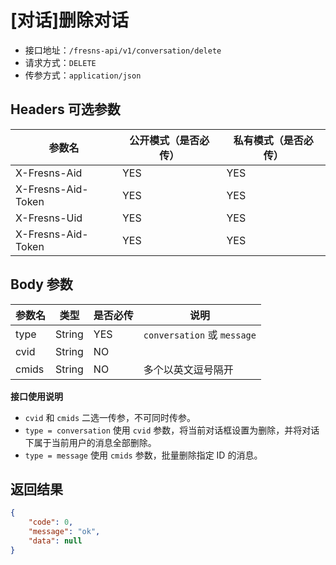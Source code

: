 # [对话]删除对话

- 接口地址：`/fresns-api/v1/conversation/delete`
- 请求方式：`DELETE`
- 传参方式：`application/json`

## Headers 可选参数

| 参数名 | 公开模式（是否必传） | 私有模式（是否必传） |
| --- | --- | --- |
| X-Fresns-Aid | YES | YES |
| X-Fresns-Aid-Token | YES | YES |
| X-Fresns-Uid | YES | YES |
| X-Fresns-Aid-Token | YES | YES |

## Body 参数

| 参数名 | 类型 | 是否必传 | 说明 |
| --- | --- | --- | --- |
| type | String | YES | `conversation` 或 `message` |
| cvid | String | NO |  |
| cmids | String | NO | 多个以英文逗号隔开 |

**接口使用说明**

- `cvid` 和 `cmids` 二选一传参，不可同时传参。
- `type = conversation` 使用 `cvid` 参数，将当前对话框设置为删除，并将对话下属于当前用户的消息全部删除。
- `type = message` 使用 `cmids` 参数，批量删除指定 ID 的消息。

## 返回结果

```json
{
    "code": 0,
    "message": "ok",
    "data": null
}
```

